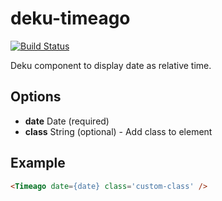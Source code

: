 # deku-timeago
[![Build Status](https://travis-ci.org/micnews/deku-timeago.svg?branch=master)](https://travis-ci.org/micnews/deku-timeago)

Deku component to display date as relative time.

## Options
- __date__ Date (required)
- __class__ String (optional) - Add class to element

## Example
```html
<Timeago date={date} class='custom-class' />
```
